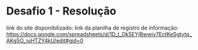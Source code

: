 # Desafio 1 -  Resolução


link do site disponibilizado:
link da planilha de registro  de informação: https://docs.google.com/spreadsheets/d/1D_t_Ok5EYjBwwiv7EctKeSgtytq_AKg5O_juHTZY4kU/edit#gid=0
